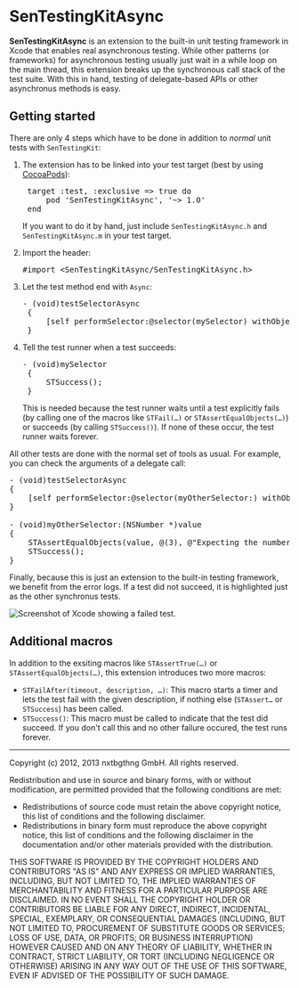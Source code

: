 # SenTestingKitAsync

__SenTestingKitAsync__ is an extension to the built-in unit testing framework in Xcode that enables real asynchronous testing. While other patterns (or frameworks) for asynchronous testing usually just wait in a while loop on the main thread, this extension breaks up the synchronous call stack of the test suite. With this in hand, testing of delegate-based APIs or other asynchronus methods is easy.

## Getting started

There are only 4 steps which have to be done in addition to _normal_ unit tests with `SenTestingKit`:

1. The extension has to be linked into your test target (best by using [CocoaPods](http://cocoapods.org)):
	<pre>
	target :test, :exclusive => true do
	    pod 'SenTestingKitAsync', '~> 1.0'
	end</pre>
	If you want to do it by hand, just include `SenTestingKitAsync.h` and `SenTestingKitAsync.m` in your test target.

2. Import the header:
   <pre>#import &lt;SenTestingKitAsync/SenTestingKitAsync.h&gt;</pre>

3. Let the test method end with `Async`:
	<pre>- (void)testSelectorAsync
	{
    	[self performSelector:@selector(mySelector) withObject:nil afterDelay:2.0];
	}</pre>

4. Tell the test runner when a test succeeds:
	<pre>- (void)mySelector
	{
		STSuccess();
	}</pre>
	This is needed because the test runner waits until a test explicitly fails (by calling one of the macros like `STFail(…)` or `STAssertEqualObjects(…)`) or succeeds (by calling `STSuccess()`). If none of these occur, the test runner waits forever.

All other tests are done with the normal set of tools as usual. For example, you can check the arguments of a delegate call:

<pre>
- (void)testSelectorAsync
{
	[self performSelector:@selector(myOtherSelector:) withObject:@(2) afterDelay:2.0];
}

- (void)myOtherSelector:(NSNumber *)value
{
	STAssertEqualObjects(value, @(3), @"Expecting the number '3'.");
	STSuccess();
}</pre>

Finally, because this is just an extension to the built-in testing framework, we benefit from the error logs. If a test did not succeed, it is highlighted just as the other synchronus tests.

![Screenshot of Xcode showing a failed test.](https://raw.github.com/nxtbgthng/SenTestingKitAsync/master/images/log.png)

## Additional macros

In addition to the exsiting macros like `STAssertTrue(…)` or `STAssertEqualObjects(…)`, this extension introduces two more macros:

- `STFailAfter(timeout, description, …)`: This macro starts a timer and lets the test fail with the given description, if nothing else (`STAssert…` or `STSuccess`) has been called.
- `STSuccess()`: This macro must be called to indicate that the test did succeed. If you don't call this and no other failure occured, the test runs forever.

---

Copyright (c) 2012, 2013 nxtbgthng GmbH.
All rights reserved.
        
Redistribution and use in source and binary forms, with or without modification, are permitted provided that the following conditions are met:
        
- Redistributions of source code must retain the above copyright notice, this list of conditions and the following disclaimer.
- Redistributions in binary form must reproduce the above copyright notice, this list of conditions and the following disclaimer in the documentation and/or other materials provided with the distribution.
        
THIS SOFTWARE IS PROVIDED BY THE COPYRIGHT HOLDERS AND CONTRIBUTORS "AS IS" AND ANY EXPRESS OR IMPLIED WARRANTIES, INCLUDING, BUT NOT LIMITED TO, THE IMPLIED WARRANTIES OF MERCHANTABILITY AND FITNESS FOR A PARTICULAR PURPOSE ARE DISCLAIMED. IN NO EVENT SHALL THE COPYRIGHT HOLDER OR CONTRIBUTORS BE LIABLE FOR ANY DIRECT, INDIRECT, INCIDENTAL, SPECIAL, EXEMPLARY, OR CONSEQUENTIAL DAMAGES (INCLUDING, BUT NOT LIMITED TO, PROCUREMENT OF SUBSTITUTE GOODS OR SERVICES; LOSS OF USE, DATA, OR PROFITS; OR BUSINESS INTERRUPTION) HOWEVER CAUSED AND ON ANY THEORY OF LIABILITY, WHETHER IN CONTRACT, STRICT LIABILITY, OR TORT (INCLUDING NEGLIGENCE OR OTHERWISE) ARISING IN ANY WAY OUT OF THE USE OF THIS SOFTWARE, EVEN IF ADVISED OF THE POSSIBILITY OF SUCH DAMAGE.
